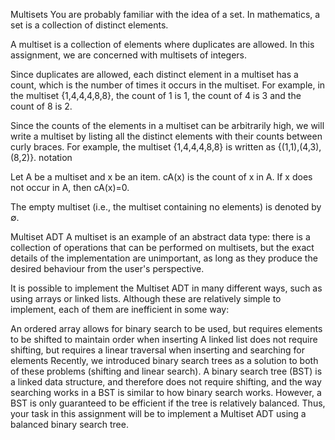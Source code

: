 Multisets
You are probably familiar with the idea of a set. In mathematics, a set is a collection of distinct elements.

A multiset is a collection of elements where duplicates are allowed. In this assignment, we are concerned with multisets of integers.

Since duplicates are allowed, each distinct element in a multiset has a count, which is the number of times it occurs in the multiset. For example, in the multiset 
{1,4,4,4,8,8}, the count of 1 is 1, the count of 4 is 3 and the count of 8 is 2. 

Since the counts of the elements in a multiset can be arbitrarily high, we will write a multiset by listing all the distinct elements with their counts between curly braces. For example, the multiset 
{1,4,4,4,8,8} is written as {(1,1),(4,3),(8,2)}. notation 

Let A be a multiset and x be an item. cA(x) is the count of x in A. If x does not occur in A, then cA(x)=0.

The empty multiset (i.e., the multiset containing no elements) is denoted by ∅.

Multiset ADT
A multiset is an example of an abstract data type: there is a collection of operations that can be performed on multisets, but the exact details of the implementation are unimportant, as long as they produce the desired behaviour from the user's perspective.

It is possible to implement the Multiset ADT in many different ways, such as using arrays or linked lists. Although these are relatively simple to implement, each of them are inefficient in some way:

An ordered array allows for binary search to be used, but requires elements to be shifted to maintain order when inserting
A linked list does not require shifting, but requires a linear traversal when inserting and searching for elements
Recently, we introduced binary search trees as a solution to both of these problems (shifting and linear search). A binary search tree (BST) is a linked data structure, and therefore does not require shifting, and the way searching works in a BST is similar to how binary search works. However, a BST is only guaranteed to be efficient if the tree is relatively balanced. Thus, your task in this assignment will be to implement a Multiset ADT using a balanced binary search tree.
